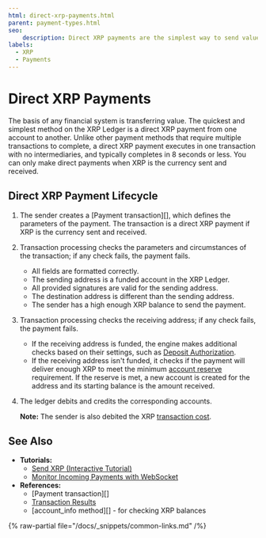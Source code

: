 ```yaml
---
html: direct-xrp-payments.html
parent: payment-types.html
seo:
    description: Direct XRP payments are the simplest way to send value in the XRP Ledger.
labels:
  - XRP
  - Payments
---
```

# Direct XRP Payments

The basis of any financial system is transferring value. The quickest and simplest method on the XRP Ledger is a direct XRP payment from one account to another. Unlike other payment methods that require multiple transactions to complete, a direct XRP payment executes in one transaction with no intermediaries, and typically completes in 8 seconds or less. You can only make direct payments when XRP is the currency sent and received.



## Direct XRP Payment Lifecycle

1. The sender creates a [Payment transaction][], which defines the parameters of the payment. The transaction is a direct XRP payment if XRP is the currency sent and received.

2. Transaction processing checks the parameters and circumstances of the transaction; if any check fails, the payment fails.

    - All fields are formatted correctly.
    - The sending address is a funded account in the XRP Ledger.
    - All provided signatures are valid for the sending address.
    - The destination address is different than the sending address.
    - The sender has a high enough XRP balance to send the payment.

2. Transaction processing checks the receiving address; if any check fails, the payment fails.

    - If the receiving address is funded, the engine makes additional checks based on their settings, such as [Deposit Authorization](../accounts/depositauth.md).
    - If the receiving address isn't funded, it checks if the payment will deliver enough XRP to meet the minimum [account reserve](../accounts/reserves.md) requirement. If the reserve is met, a new account is created for the address and its starting balance is the amount received.

4. The ledger debits and credits the corresponding accounts.
    
    **Note:** The sender is also debited the XRP [transaction cost](../transactions/transaction-cost.md).
    

## See Also

- **Tutorials:**
    - [Send XRP (Interactive Tutorial)](../../tutorials/get-started/send-xrp.md)
    - [Monitor Incoming Payments with WebSocket](../../tutorials/get-started/monitor-incoming-payments-with-websocket.md)
- **References:**
    - [Payment transaction][]
    - [Transaction Results](../../references/protocol/transactions/transaction-results/transaction-results.md)
    - [account_info method][] - for checking XRP balances

{% raw-partial file="/docs/_snippets/common-links.md" /%}
